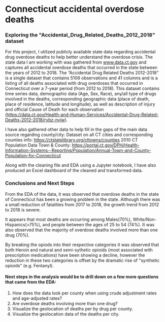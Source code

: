 # Connecticut accidental overdose deaths
### Exploring the "Accidental_Drug_Related_Deaths_2012_2018" dataset

For this project, I utilized publicly available state data regarding accidental drug overdose deaths to help better understand the overdose crisis. The state data I am working with was gathered from www.data.ct.gov and captures all accidental overdose deaths that occurred in the state between the years of 2012 to 2018. The “Accidental Drug Related Deaths 2012-2018” is a single dataset that contains 5106 observations and 41 columns and is a listing of all deaths associated with drug overdoses that occurred in Connecticut over a 7-year period (from 2012 to 2018). This dataset contains time series data, demographic data (Age, Sex, Race), any/all type of drugs involved in the deaths, corresponding geographic data (place of death, place of residence, latitude and longitude), as well as description of injury and official Cause of Death for each observation (https://data.ct.gov/Health-and-Human-Services/Accidental-Drug-Related-Deaths-2012-2018/rybz-nyjw).

I have also gathered other data to help fill in the gaps of the main data source regarding county/city:
  Dataset on all CT cities and corresponding counties info: https://ctstatelibrary.org/cttowns/counties
  2010 CT Population Data Town & County: https://portal.ct.gov/DPH/Health-Information-Systems--Reporting/Population/Annual-Town-and-County-Population-for-Connecticut
  
Along with the cleaning file and EDA using a Jupyter notebook, I have also produced an Excel dashboard of the cleaned and transformed data.


### Conclusions and Next Steps
From the EDA of the data, it was observed that overdose deaths in the state of Connecticut has been a growing problem in the state. Although there was a small reduction of fatalities from 2017 to 2018, the growth trend from 2012 to 2018 is severe.

It appears that most deaths are occurring among Males(70%), White/Non-Hispanics(>75%), and people between the ages of 25 to 54 (74%). It was also observed that the majority of overdose deaths involved more than one drug (70%).

By breaking the opiods into their respective categories it was observed that both Heroin and natural and semi-sythetic opioids (most associated with prescription medications) have been showing a decline, however the reduction in these two categories is offset by the dramatic rise of "synthetic opioids" (e.g. Fentanyl).</b>

#### Next steps in the analysis would be to drill down on a few more questions that came from the EDA:
1. How does the data look per county when using crude adjustment rates and age-adjusted rates?
2. Are overdose deaths involving more than one drug?
3. Visualize the geolocation of deaths per by drug per county.
4. Visualize the geolocation data of the deaths per city.
